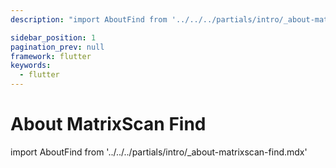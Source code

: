```yaml
---
description: "import AboutFind from '../../../partials/intro/_about-matrixscan-find.mdx'                                                                                                "

sidebar_position: 1
pagination_prev: null
framework: flutter
keywords:
  - flutter
---
```


# About MatrixScan Find

import AboutFind from '../../../partials/intro/_about-matrixscan-find.mdx'

<AboutFind />
